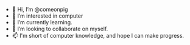 - 👋 Hi, I’m @comeonpig
- 👀 I’m interested in computer
- 🌱 I’m currently learning.
- 💞️ I’m looking to collaborate on myself.
- 📫 I'm short of computer knowledge, and hope I can make progress.

<!---
comeonpig/comeonpig is a ✨ special ✨ repository because its `README.md` (this file) appears on your GitHub profile.
You can click the Preview link to take a look at your changes.
--->
